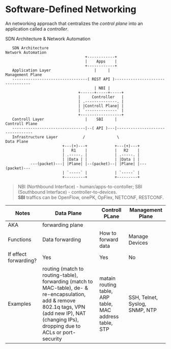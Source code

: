 # Software-Defined Networking
An networking approach that centralizes the _control plane_ into an application called a _controller_.

SDN Architecture & Network Automation
```
   SDN Architecture                                             Network Automation
                                   +------------+
                                   |    Apps    |
                                   +------------+
   Application Layer                   |     |                   Management Plane
   ---------------------------------( REST API )---------------------------------
                                       | NBI |
                                +------+-----+-----+
                                |     Controller   |
                                | .--------------. |
                                | |Controll Plane| |
                                | `--------------` |
                                +------------------+
   Controll Layer                  |    SBI     |                   Controll Plane
   --------------------------------|--( API )---|---------------------------------
   Infrastructure Layer           /              \                      Data Plane
                         +---(+)---+            +---(+)---+
                         |   R1    |            |   R2    |
                         | .-----. |            | .-----. |
                         | |Data | |            | |Data | |
           ---(packet)---| |Plane| |--(packet)--| |Plane| |---(packet)---
                         | `-----` |            | `-----` |
                         +---------+            +---------+
```
> NBI (Northbound Interface) - human/apps-to-contoller;
> SBI (Southbound Interface) - controller-to-devices.  
> **SBI** traffics can be OpenFlow, onePK, OpFlex, NETCONF, RESTCONF.

 Notes | Data Plane | Controll PLane | Management Plane |
-------|------------|----------------|------------------|
AKA | forwarding plane | | |
Functions | Data forwarding | How to forward data | Manage Devices |
If effect forwarding? | Yes | Yes | No |
Examples | routing (match to routing-table), forwarding (match to MAC-table), de- & re-encapsulation, add & remove 802.1q tags, VPN (add new IP), NAT (changing IPs), dropping due to ACLs or port-security| matain routing table, ARP table, MAC address table, STP | SSH, Telnet, Syslog, SNMP, NTP |
